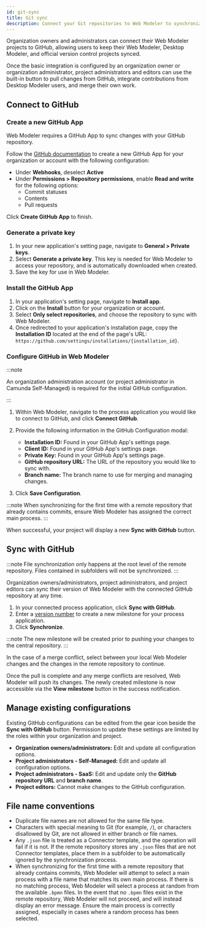 ```yaml
---
id: git-sync
title: Git sync
description: Connect your Git repositories to Web Modeler to synchronize projects
---
```


Organization owners and administrators can connect their Web Modeler projects to GitHub, allowing users to keep their Web Modeler, Desktop Modeler, and official version control projects synced.

Once the basic integration is configured by an organization owner or organization administrator, project administrators and editors can use the built-in button to pull changes from GitHub, integrate contributions from Desktop Modeler users, and merge their own work.

## Connect to GitHub

### Create a new GitHub App

Web Modeler requires a GitHub App to sync changes with your GitHub repository.

Follow the [GitHub documentation](https://docs.github.com/en/apps/creating-github-apps/registering-a-github-app/registering-a-github-app) to create a new GitHub App for your organization or account with the following configuration:

- Under **Webhooks**, deselect **Active**
- Under **Permissions > Repository permissions**, enable **Read and write** for the following options:
  - Commit statuses
  - Contents
  - Pull requests

Click **Create GitHub App** to finish.

### Generate a private key

1. In your new application's setting page, navigate to **General > Private keys**.
2. Select **Generate a private key**. This key is needed for Web Modeler to access your repository, and is automatically downloaded when created.
3. Save the key for use in Web Modeler.

### Install the GitHub App

1. In your application's setting page, navigate to **Install app**.
2. Click on the **Install** button for your organization or account.
3. Select **Only select repositories**, and choose the repository to sync with Web Modeler.
4. Once redirected to your application's installation page, copy the **Installation ID** located at the end of the page's URL: `https://github.com/settings/installations/{installation_id}`.

### Configure GitHub in Web Modeler

:::note

An organization administration account (or project administrator in Camunda Self-Managed) is required for the initial GitHub configuration.

:::

1. Within Web Modeler, navigate to the process application you would like to connect to GitHub, and click **Connect GitHub**.

2. Provide the following information in the GitHub Configuration modal:

   - **Installation ID:** Found in your GitHub App's settings page.
   - **Client ID:** Found in your GitHub App's settings page.
   - **Private Key:** Found in your GitHub App's settings page.
   - **GitHub repository URL:** The URL of the repository you would like to sync with.
   - **Branch name:** The branch name to use for merging and managing changes.

3. Click **Save Configuration**.

:::note
When synchronizing for the first time with a remote repository that already contains commits, ensure Web Modeler has assigned the correct main process.
:::

When successful, your project will display a new **Sync with GitHub** button.

## Sync with GitHub

:::note
File synchronization only happens at the root level of the remote repository. Files contained in subfolders will not be synchronized.
:::

Organization owners/administrators, project administrators, and project editors can sync their version of Web Modeler with the connected GitHub repository at any time.

1. In your connected process application, click **Sync with GitHub**.
2. Enter a [version number](./process-applications.md#versioning) to create a new milestone for your process application.
3. Click **Synchronize**.

:::note
The new milestone will be created prior to pushing your changes to the central repository.
:::

In the case of a merge conflict, select between your local Web Modeler changes and the changes in the remote repository to continue.

Once the pull is complete and any merge conflicts are resolved, Web Modeler will push its changes. The newly created milestone is now accessible via the **View milestone** button in the success notification.

## Manage existing configurations

Existing GitHub configurations can be edited from the gear icon beside the **Sync with GitHub** button. Permission to update these settings are limited by the roles within your organization and project.

- **Organization owners/administrators:** Edit and update all configuration options.
- **Project administrators - Self-Managed:** Edit and update all configuration options.
- **Project administrators - SaaS:** Edit and update only the **GitHub repository URL** and **branch name**.
- **Project editors:** Cannot make changes to the GitHub configuration.

## File name conventions

- Duplicate file names are not allowed for the same file type.
- Characters with special meaning to Git (for example, `/`), or characters disallowed by Git, are not allowed in either branch or file names.
- Any `.json` file is treated as a Connector template, and the operation will fail if it is not. If the remote repository stores any `.json` files that are not Connector templates, place them in a subfolder to be automatically ignored by the synchronization process.
- When synchronizing for the first time with a remote repository that already contains commits, Web Modeler will attempt to select a main process with a file name that matches its own main process. If there is no matching process, Web Modeler will select a process at random from the available `.bpmn` files. In the event that no `.bpmn` files exist in the remote repository, Web Modeler will not proceed, and will instead display an error message. Ensure the main process is correctly assigned, especially in cases where a random process has been selected.
